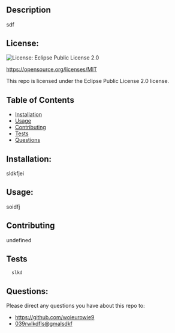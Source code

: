 # 
  ## Description
  sdf

  ## License:
  ![License: Eclipse Public License 2.0](https://img.shields.io/badge/License-Eclipse%20Public%20License%202.0-blue.svg)

  https://opensource.org/licenses/MIT

  This repo is licensed under the Eclipse Public License 2.0 license.

  ## Table of Contents
  * [Installation](#installation)
  * [Usage](#usage)
  * [Contributing](#contributing)
  * [Tests](#tests)
  * [Questions](#questions)

  ## Installation:
  sldkfjei

  ## Usage:
  soidfj

  ## Contributing
  undefined

  ## Tests
      slkd

  ## Questions:
  Please direct any questions you have about this repo to: 
  - <https://github.com/woieurowie9>
  - <039rwlkdfls@gmalsdkf>

